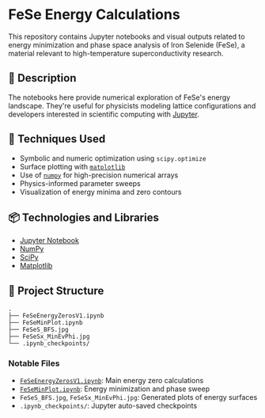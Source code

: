 # FeSe Energy Calculations

This repository contains Jupyter notebooks and visual outputs related to energy minimization and phase space analysis of Iron Selenide (FeSe), a material relevant to high-temperature superconductivity research.

## 🧪 Description

The notebooks here provide numerical exploration of FeSe's energy landscape. They're useful for physicists modeling lattice configurations and developers interested in scientific computing with [Jupyter](https://jupyter.org/).

## 🔧 Techniques Used

- Symbolic and numeric optimization using `scipy.optimize`
- Surface plotting with [`matplotlib`](https://matplotlib.org/)
- Use of [`numpy`](https://numpy.org/) for high-precision numerical arrays
- Physics-informed parameter sweeps
- Visualization of energy minima and zero contours

## 📦 Technologies and Libraries

- [Jupyter Notebook](https://jupyter.org/)
- [NumPy](https://numpy.org/)
- [SciPy](https://scipy.org/)
- [Matplotlib](https://matplotlib.org/)

## 📁 Project Structure

```plaintext
.
├── FeSeEnergyZerosV1.ipynb
├── FeSeMinPlot.ipynb
├── FeSeS_BFS.jpg
├── FeSeSx_MinEvPhi.jpg
└── .ipynb_checkpoints/
```

### Notable Files

- [`FeSeEnergyZerosV1.ipynb`](./FeSeEnergyZerosV1.ipynb): Main energy zero calculations
- [`FeSeMinPlot.ipynb`](./FeSeMinPlot.ipynb): Energy minimization and phase sweep
- `FeSeS_BFS.jpg`, `FeSeSx_MinEvPhi.jpg`: Generated plots of energy surfaces
- `.ipynb_checkpoints/`: Jupyter auto-saved checkpoints
